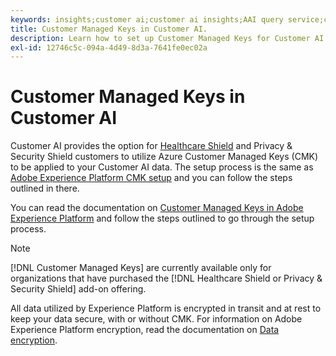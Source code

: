 ```yaml
---
keywords: insights;customer ai;customer ai insights;AAI query service;customer ai queries;customer ai scores; customer managed keys in CAI
title: Customer Managed Keys in Customer AI.
description: Learn how to set up Customer Managed Keys for Customer AI.
exl-id: 12746c5c-094a-4d49-8d3a-7641fe0ec02a
---
```

# Customer Managed Keys in Customer AI

Customer AI provides the option for [Healthcare Shield](https://www.adobe.com/trust/compliance/hipaa-ready.html) and Privacy & Security Shield customers to utilize Azure Customer Managed Keys (CMK) to be applied to your Customer AI data. The setup process is the same as [Adobe Experience Platform CMK setup](../../../landing/governance-privacy-security/customer-managed-keys/overview.md) and you can follow the steps outlined in there.

You can read the documentation on [Customer Managed Keys in Adobe Experience Platform](../../../landing/governance-privacy-security/encryption.md) and follow the steps outlined to go through the setup process.

>[!NOTE]
>
>[!DNL Customer Managed Keys] are currently available only for organizations that have purchased the [!DNL Healthcare Shield or Privacy & Security Shield] add-on offering.

All data utilized by Experience Platform is encrypted in transit and at rest to keep your data secure, with or without CMK. For information on Adobe Experience Platform encryption, read the documentation on [Data encryption](../../../landing/governance-privacy-security/encryption.md).
